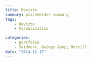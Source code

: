 ```yaml
---
title: Revizto
summary: placeholder summary
tags:
    - Revizto
    - Visualization

categories:
    - portfolio
    - Skidmore, Owings &amp; Merrill
date: "2014-11-17"
---
```

